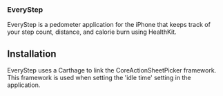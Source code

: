 ### EveryStep

EveryStep is a pedometer application for the iPhone that keeps track of your step count, distance, and calorie burn using HealthKit. 

## Installation

EveryStep uses a Carthage to link the CoreActionSheetPicker framework. This framework is used when setting the 'idle time' setting in the application.



